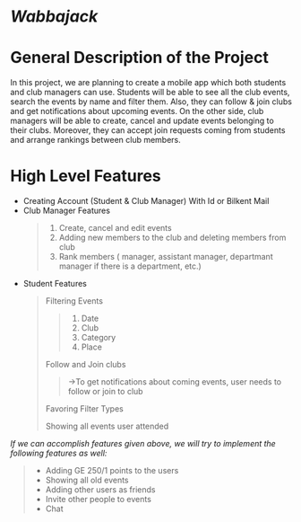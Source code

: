 # ***Wabbajack***

# **General Description of the Project**
In this project, we are planning to create a mobile app which both students and club managers can use. Students will be able to see all the club events, search the events by name and filter them. Also, they can follow & join clubs and get notifications about upcoming events. On the other side, club managers will be able to create, cancel and update events belonging to their clubs. Moreover, they can accept join requests coming from students and arrange rankings between club members.


# **High Level Features**
* Creating Account (Student & Club Manager) With Id or Bilkent Mail
* Club Manager Features 
  > 1. Create, cancel and edit events
  > 2. Adding new members to the club and deleting members from club
  > 3. Rank members ( manager, assistant manager, departmant manager if there is a department, etc.)
* Student Features
  > Filtering Events 
  > > 1. Date 
  > > 2. Club 
  > > 3. Category 
  > > 4. Place
  > > 
  > Follow and Join clubs
  > > ->To get notifications about coming events, user needs to follow or join to club
  > > 
  > Favoring Filter Types
  > >
  > Showing all events user attended

*If we can accomplish features given above, we will try to implement the following features as well:*
> * Adding GE 250/1 points to the users
> * Showing all old events
> * Adding other users as friends
> * Invite other people to events
> * Chat

